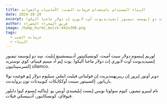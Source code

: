 ```yaml
---
title: البناء المستدام باستخدام خرسانة القنب: الأساسيات والفوائد
date: 2024-10-20
excerpt: لوريم إيبسوم دولار سيت أميت، كونسيكتيتور أديبيسشينغ إيليت، سيد دو إيوسمد تيمبور إنسيديديونت أوت لابوري إت دولار ماجنا أليكوا.
author: فريق الصحراء الخضراء
image: /hemp_hurds_mulch-443x300.png
tags:
  - خرسانة القنب
  - البناء
---
```


لوريم إيبسوم دولار سيت أميت، كونسيكتيتور أديبيسشينغ إيليت. سِد دو إيوسمد تيمبور إنسيديديونت أوت لابوري إت دولار ماجنا أليكوا. يوت إنِم أد مينيم فينيام، كوي نوستريد إكسرسيتاتيون ullamco.

دويز أوتور إيرور إن ريبريهينديريت إن فولبتاتي فيليت ايسّي سيليوم دولار إيو فوغيت نولا بارياتور. إكسيبتور سينت أوككايكات كيوبيدتات نون بروايدنت.

نام ليبيرو تيمبور، كيوم سولوتا نوبس إيست إيليغيندي أوبتي يو. إيتاكيه إبسوم كيوا دايلور فيوقاي، كونسكاتيور، أديبيسكي فيلات.


